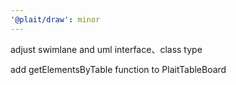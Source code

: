 ```yaml
---
'@plait/draw': minor
---
```


adjust swimlane and uml interface、class type

add getElementsByTable function to PlaitTableBoard
